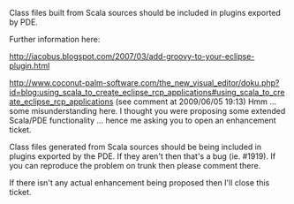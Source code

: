 Class files built from Scala sources should be included in plugins exported by PDE.

Further information here:

http://iacobus.blogspot.com/2007/03/add-groovy-to-your-eclipse-plugin.html

http://www.coconut-palm-software.com/the_new_visual_editor/doku.php?id=blog:using_scala_to_create_eclipse_rcp_applications#using_scala_to_create_eclipse_rcp_applications (see comment at 2009/06/05 19:13)
Hmm ... some misunderstanding here. I thought you were proposing some extended Scala/PDE functionality ... hence me asking you to open an enhancement ticket.

Class files generated from Scala sources should be being included in plugins exported by the PDE. If they aren't then that's a bug (ie. #1919). If you can reproduce the problem on trunk then please comment there.

If there isn't any actual enhancement being proposed then I'll close this ticket.
